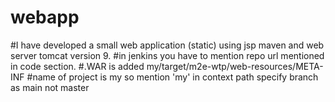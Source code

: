 # webapp


#I have developed a small web application (static) using jsp maven and web server tomcat version 9. 
#in jenkins you have to mention repo url mentioned in code section.
#.WAR is added my/target/m2e-wtp/web-resources/META-INF
#name of project is my so mention 'my' in context path
specify branch as main not master
